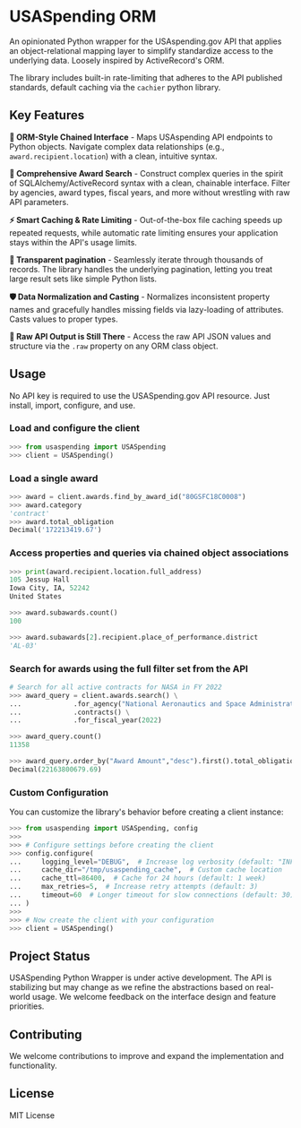 # USASpending ORM

An opinionated Python wrapper for the USAspending.gov API that applies an object-relational mapping layer to simplify standardize access to the underlying data. Loosely inspired by ActiveRecord's ORM.

The library includes built-in rate-limiting that adheres to the API published standards, default caching via the `cachier` python library.

## Key Features

**🔗 ORM-Style Chained Interface** - Maps USAspending API endpoints to Python objects. Navigate complex data relationships (e.g., `award.recipient.location`) with a clean, intuitive syntax.

**🔎 Comprehensive Award Search** - Construct complex queries in the spirit of SQLAlchemy/ActiveRecord syntax with a clean, chainable interface. Filter by agencies, award types, fiscal years, and more without wrestling with raw API parameters.

**⚡️ Smart Caching & Rate Limiting** - Out-of-the-box file caching speeds up repeated requests, while automatic rate limiting ensures your application stays within the API's usage limits.

**📄 Transparent pagination** - Seamlessly iterate through thousands of records. The library handles the underlying pagination, letting you treat large result sets like simple Python lists.

**🛡️ Data Normalization and Casting** - Normalizes inconsistent property names and gracefully handles missing fields via lazy-loading of attributes. Casts values to proper types.

**🥩 Raw API Output is Still There** - Access the raw API JSON values and structure via the `.raw` property on any ORM class object.

## Usage

No API key is required to use the USASpending.gov API resource. Just install, import, configure, and use.

### Load and configure the client
```python
>>> from usaspending import USASpending
>>> client = USASpending()
```

### Load a single award
```python
>>> award = client.awards.find_by_award_id("80GSFC18C0008")
>>> award.category
'contract'
>>> award.total_obligation
Decimal('172213419.67')
```

### Access properties and queries via chained object associations
```python
>>> print(award.recipient.location.full_address)
105 Jessup Hall
Iowa City, IA, 52242
United States

>>> award.subawards.count()
100

>>> award.subawards[2].recipient.place_of_performance.district
'AL-03'
```

### Search for awards using the full filter set from the API
```python
# Search for all active contracts for NASA in FY 2022
>>> award_query = client.awards.search() \
...             .for_agency("National Aeronautics and Space Administration") \ 
...             .contracts() \
...             .for_fiscal_year(2022)

>>> award_query.count()
11358

>>> award_query.order_by("Award Amount","desc").first().total_obligation
Decimal(22163800679.69)
```

### Custom Configuration

You can customize the library's behavior before creating a client instance:

```python
>>> from usaspending import USASpending, config
>>> 
>>> # Configure settings before creating the client
>>> config.configure(
...     logging_level="DEBUG",  # Increase log verbosity (default: "INFO")
...     cache_dir="/tmp/usaspending_cache",  # Custom cache location
...     cache_ttl=86400,  # Cache for 24 hours (default: 1 week)
...     max_retries=5,  # Increase retry attempts (default: 3)
...     timeout=60  # Longer timeout for slow connections (default: 30)
... )
>>> 
>>> # Now create the client with your configuration
>>> client = USASpending()
```

## Project Status

USASpending Python Wrapper is under active development. The API is stabilizing but may change as we refine the abstractions based on real-world usage. We welcome feedback on the interface design and feature priorities.

## Contributing

We welcome contributions to improve and expand the implementation and functionality.

## License

MIT License